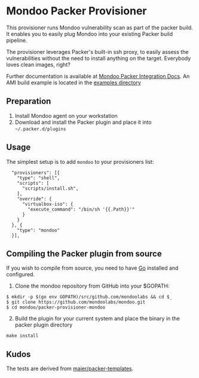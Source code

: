 # Mondoo Packer Provisioner

This provisioner runs Mondoo vulnerability scan as part of the packer build. It enables you to easily plug Mondoo into your existing Packer build pipeline. 

The provisioner leverages Packer's built-in ssh proxy, to easily assess the vulnerabilities without the need to install anything on the target. Everybody loves clean images, right?

Further documentation is available at [Mondoo Packer Integration Docs](https://mondoo.io/docs/apps/packer). An AMI build example is located in the [examples directory](../examples/packer-aws) 

## Preparation

1. Install Mondoo agent on your workstation
2. Download and install the Packer plugin and place it into `~/.packer.d/plugins`

## Usage

The simplest setup is to add `mondoo` to your provisioners list:

```
  "provisioners": [{
    "type": "shell",
    "scripts": [
      "scripts/install.sh",
    ],
    "override": {
      "virtualbox-iso": {
        "execute_command": "/bin/sh '{{.Path}}'"
      }
    }
  }, {
    "type": "mondoo"
  }],
```

## Compiling the Packer plugin from source

If you wish to compile from source, you need to have [Go](https://golang.org/) installed and configured.

1. Clone the mondoo repository from GitHub into your $GOPATH:

```
$ mkdir -p $(go env GOPATH)/src/github.com/mondoolabs && cd $_
$ git clone https://github.com/mondoolabs/mondoo.git
$ cd mondoo/packer-provisioner-mondoo
```

2. Build the plugin for your current system and place the binary in the packer plugin directory

```
make install
```

## Kudos

The tests are derived from [maier/packer-templates](https://github.com/maier/packer-templates).